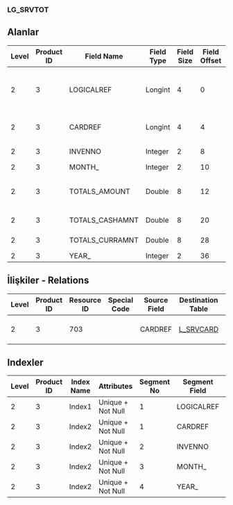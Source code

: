 ### LG_SRVTOT

## Alanlar

**Level**|**Product ID**|**Field Name**|**Field Type**|**Field Size**|**Field Offset**|**Türkçe Açıklama**|**Expression**
-----|-----|-----|-----|-----|-----|-----|-----
2|3|LOGICALREF|Longint|4|0|Aylık Hizmet Toplamları Log. Ref.|Monthly Service Totals Logical Reference
2|3|CARDREF|Longint|4|4|Hizmet Kartı SRVCARD|SRVCARD LOGICALREF
2|3|INVENNO|Integer|2|8|Ambar Numarası|Warehouse Number
2|3|MONTH_|Integer|2|10|Ay|Month
2|3|TOTALS_AMOUNT|Double|8|12|Alınan / Verilen Hizmet Miktarı|Purchased / Sold Service Quantity
2|3|TOTALS_CASHAMNT|Double|8|20|Toplam (TRL)|Total (TRL)
2|3|TOTALS_CURRAMNT|Double|8|28|Toplam (RD)|Total (Rd)
2|3|YEAR_|Integer|2|36|Yıl|Year

## İlişkiler - Relations
**Level**|**Product ID**|**Resource ID**|**Special Code**|**Source Field**|**Destination Table**|**Destination Field**|**Relation Type**|**Extra Condition**
-----|-----|-----|-----|-----|-----|-----|-----|-----
2|3|703||CARDREF|[L_SRVCARD](../L_SRVCARD "L_SRVCARD")|LOGICALREF|one-to-many|

## Indexler
**Level**|**Product ID**|**Index Name**|**Attributes**|**Segment No**|**Segment Field**|**Sense**
-----|-----|-----|-----|-----|-----|-----
2|3|Index1|Unique + Not Null|1|LOGICALREF|Ascending
2|3|Index2|Unique + Not Null|1|CARDREF|Ascending
2|3|Index2|Unique + Not Null|2|INVENNO|Ascending
2|3|Index2|Unique + Not Null|3|MONTH_|Ascending
2|3|Index2|Unique + Not Null|4|YEAR_|Ascending
